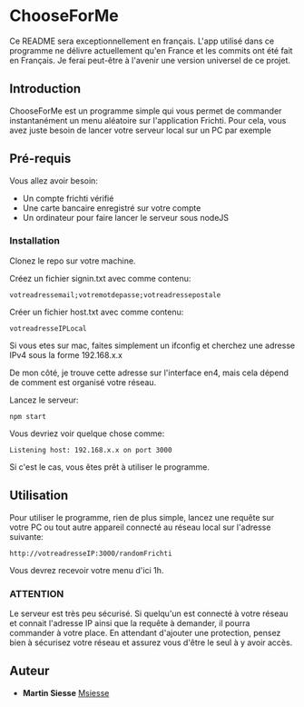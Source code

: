 # ChooseForMe

Ce README sera exceptionnellement en français. L'app utilisé dans ce programme ne délivre actuellement qu'en France et les commits ont été fait en Français.
Je ferai peut-être à l'avenir une version universel de ce projet.

## Introduction

ChooseForMe est un programme simple qui vous permet de commander instantanément un menu aléatoire sur l'application Frichti. Pour cela, vous avez juste besoin de
lancer votre serveur local sur un PC par exemple

## Pré-requis

Vous allez avoir besoin:
- Un compte frichti vérifié
- Une carte bancaire enregistré sur votre compte
- Un ordinateur pour faire lancer le serveur sous nodeJS

### Installation

Clonez le repo sur votre machine.

Créez un fichier signin.txt avec comme contenu:

```
votreadressemail;votremotdepasse;votreadressepostale
```

Créer un fichier host.txt avec comme contenu:

```
votreadresseIPLocal
```

Si vous etes sur mac, faites simplement un ifconfig et cherchez une adresse IPv4 sous la forme 192.168.x.x

De mon côté, je trouve cette adresse sur l'interface en4, mais cela dépend de comment est organisé votre réseau.


Lancez le serveur:
```
npm start
```

Vous devriez voir quelque chose comme:
```
Listening host: 192.168.x.x on port 3000
```

Si c'est le cas, vous êtes prêt à utiliser le programme.

## Utilisation

Pour utiliser le programme, rien de plus simple, lancez une requête sur votre PC ou tout autre appareil connecté au réseau local sur l'adresse suivante:
```
http://votreadresseIP:3000/randomFrichti
```

Vous devrez recevoir votre menu d'ici 1h.

### ATTENTION

Le serveur est très peu sécurisé. Si quelqu'un est connecté à votre réseau et connait l'adresse IP ainsi que la requête à demander, il pourra commander à votre place.
En attendant d'ajouter une protection, pensez bien à sécurisez votre réseau et assurez vous d'être le seul à y avoir accès.

## Auteur
* **Martin Siesse** [Msiesse](https://github.com/msiesse)
